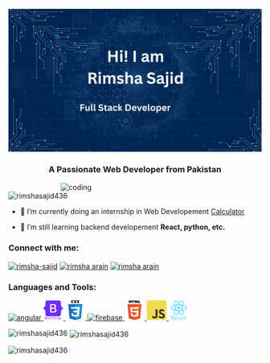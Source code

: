 ![logo height="100px"](https://github.com/RIMSHASAJID436/RIMSHASAJID436/blob/main/banner.jpg)

<h3 align="center">A Passionate Web Developer from Pakistan</h3>

<img align="right" alt="coding" width="400" src="https://mir-s3-cdn-cf.behance.net/project_modules/disp/601014116770475.6068beff4640a.gif">

<p align="left"> <img src="https://komarev.com/ghpvc/?username=rimshasajid436&label=Profile%20views&color=0e75b6&style=flat" alt="rimshasajid436" /> </p>

- 🔭 I’m currently doing an internship in Web Developement [Calculator](https://rimshasajid436.github.io/calculator/)

- 🌱 I’m still learning backend developement **React, python, etc.**

<h3 align="left">Connect with me:</h3>
<p align="left">
<a href="https://linkedin.com/in/rimsha-sajid" target="blank"><img align="center" src="https://raw.githubusercontent.com/rahuldkjain/github-profile-readme-generator/master/src/images/icons/Social/linked-in-alt.svg" alt="rimsha-sajid" height="30" width="40" /></a>
<a href="https://fb.com/rimsha arain" target="blank"><img align="center" src="https://raw.githubusercontent.com/rahuldkjain/github-profile-readme-generator/master/src/images/icons/Social/facebook.svg" alt="rimsha arain" height="30" width="40" /></a>
<a href="https://instagram.com/rimsha arain" target="blank"><img align="center" src="https://raw.githubusercontent.com/rahuldkjain/github-profile-readme-generator/master/src/images/icons/Social/instagram.svg" alt="rimsha arain" height="30" width="40" /></a>
</p>

<h3 align="left">Languages and Tools:</h3>
<p align="left"> <a href="https://angular.io" target="_blank" rel="noreferrer"> <img src="https://angular.io/assets/images/logos/angular/angular.svg" alt="angular" width="40" height="40"/> </a> <a href="https://getbootstrap.com" target="_blank" rel="noreferrer"> <img src="https://raw.githubusercontent.com/devicons/devicon/master/icons/bootstrap/bootstrap-plain-wordmark.svg" alt="bootstrap" width="40" height="40"/> </a> <a href="https://www.w3schools.com/css/" target="_blank" rel="noreferrer"> <img src="https://raw.githubusercontent.com/devicons/devicon/master/icons/css3/css3-original-wordmark.svg" alt="css3" width="40" height="40"/> </a> <a href="https://firebase.google.com/" target="_blank" rel="noreferrer"> <img src="https://www.vectorlogo.zone/logos/firebase/firebase-icon.svg" alt="firebase" width="40" height="40"/> </a> <a href="https://www.w3.org/html/" target="_blank" rel="noreferrer"> <img src="https://raw.githubusercontent.com/devicons/devicon/master/icons/html5/html5-original-wordmark.svg" alt="html5" width="40" height="40"/> </a> <a href="https://developer.mozilla.org/en-US/docs/Web/JavaScript" target="_blank" rel="noreferrer"> <img src="https://raw.githubusercontent.com/devicons/devicon/master/icons/javascript/javascript-original.svg" alt="javascript" width="40" height="40"/> </a> <a href="https://reactjs.org/" target="_blank" rel="noreferrer"> <img src="https://raw.githubusercontent.com/devicons/devicon/master/icons/react/react-original-wordmark.svg" alt="react" width="40" height="40"/> </a> </p>

<p><img align="left" src="https://github-readme-stats.vercel.app/api/top-langs?username=rimshasajid436&show_icons=true&locale=en&layout=compact" alt="rimshasajid436" /></p>

<p>&nbsp;<img align="center" src="https://github-readme-stats.vercel.app/api?username=rimshasajid436&show_icons=true&locale=en" alt="rimshasajid436" /></p>

<p><img align="center" src="https://github-readme-streak-stats.herokuapp.com/?user=rimshasajid436&" alt="rimshasajid436" /></p>
